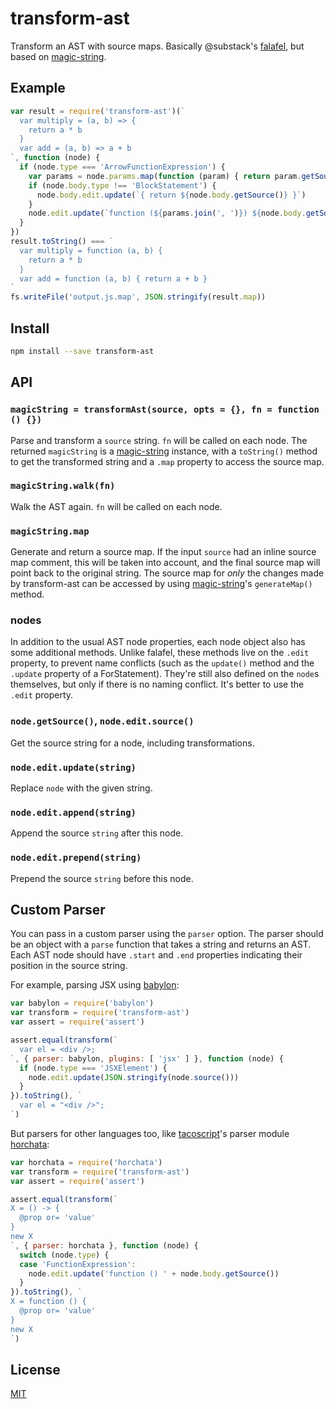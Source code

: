 # transform-ast

Transform an AST with source maps.
Basically @substack's [falafel](https://github.com/substack/node-falafel), but based on [magic-string][].

## Example

```js
var result = require('transform-ast')(`
  var multiply = (a, b) => {
    return a * b
  }
  var add = (a, b) => a + b
`, function (node) {
  if (node.type === 'ArrowFunctionExpression') {
    var params = node.params.map(function (param) { return param.getSource() })
    if (node.body.type !== 'BlockStatement') {
      node.body.edit.update(`{ return ${node.body.getSource()} }`)
    }
    node.edit.update(`function (${params.join(', ')}) ${node.body.getSource()}`)
  }
})
result.toString() === `
  var multiply = function (a, b) {
    return a * b
  }
  var add = function (a, b) { return a + b }
`
fs.writeFile('output.js.map', JSON.stringify(result.map))
```

## Install

```bash
npm install --save transform-ast
```

## API

### `magicString = transformAst(source, opts = {}, fn = function () {})`

Parse and transform a `source` string.
`fn` will be called on each node.
The returned `magicString` is a [magic-string][] instance, with a `toString()` method to get the transformed string and a `.map` property to access the source map.

### `magicString.walk(fn)`

Walk the AST again.
`fn` will be called on each node.

### `magicString.map`

Generate and return a source map.
If the input `source` had an inline source map comment, this will be taken into account, and the final source map will point back to the original string.
The source map for _only_ the changes made by transform-ast can be accessed by using [magic-string][]'s `generateMap()` method.

### nodes

In addition to the usual AST node properties, each node object also has some additional methods.
Unlike falafel, these methods live on the `.edit` property, to prevent name conflicts (such as the `update()` method and the `.update` property of a ForStatement).
They're still also defined on the `node`s themselves, but only if there is no naming conflict.
It's better to use the `.edit` property.

### `node.getSource()`, `node.edit.source()`

Get the source string for a node, including transformations.

### `node.edit.update(string)`

Replace `node` with the given string.

### `node.edit.append(string)`

Append the source `string` after this node.

### `node.edit.prepend(string)`

Prepend the source `string` before this node.

## Custom Parser

You can pass in a custom parser using the `parser` option.
The parser should be an object with a `parse` function that takes a string and returns an AST.
Each AST node should have `.start` and `.end` properties indicating their position in the source string.

For example, parsing JSX using [babylon](https://github.com/babel/babylon):

```js
var babylon = require('babylon')
var transform = require('transform-ast')
var assert = require('assert')

assert.equal(transform(`
  var el = <div />;
`, { parser: babylon, plugins: [ 'jsx' ] }, function (node) {
  if (node.type === 'JSXElement') {
    node.edit.update(JSON.stringify(node.source()))
  }
}).toString(), `
  var el = "<div />";
`)
```

But parsers for other languages too, like [tacoscript](https://tacoscript.github.io)'s parser module [horchata](https://github.com/forivall/tacoscript/tree/master/packages/horchata):

```js
var horchata = require('horchata')
var transform = require('transform-ast')
var assert = require('assert')

assert.equal(transform(`
X = () -> {
  @prop or= 'value'
}
new X
`, { parser: horchata }, function (node) {
  switch (node.type) {
  case 'FunctionExpression':
    node.edit.update('function () ' + node.body.getSource())
  }
}).toString(), `
X = function () {
  @prop or= 'value'
}
new X
`)
```

## License

[MIT](./LICENSE)

[magic-string]: https://github.com/rich-harris/magic-string
